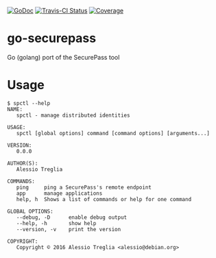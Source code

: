 [![GoDoc](https://godoc.org/github.com/garlsecurity/go-securepass?status.svg)](https://godoc.org/github.com/garlsecurity/go-securepass)
[![Travis-CI 
Status](https://api.travis-ci.org/garlsecurity/go-securepass.png?branch=master)](http://travis-ci.org/#!/garlsecurity/go-securepass)
[![Coverage](http://gocover.io/_badge/github.com/codegangsta/cli?0)](http://gocover.io/github.com/codegangsta/cli)

# go-securepass

Go (golang) port of the SecurePass tool

# Usage
```console
$ spctl --help
NAME:
   spctl - manage distributed identities

USAGE:
   spctl [global options] command [command options] [arguments...]
   
VERSION:
   0.0.0
   
AUTHOR(S):
   Alessio Treglia 
   
COMMANDS:
   ping		ping a SecurePass's remote endpoint
   app		manage applications
   help, h	Shows a list of commands or help for one command
   
GLOBAL OPTIONS:
   --debug, -D		enable debug output
   --help, -h		show help
   --version, -v	print the version
   
COPYRIGHT:
   Copyright © 2016 Alessio Treglia <alessio@debian.org>
   

```
